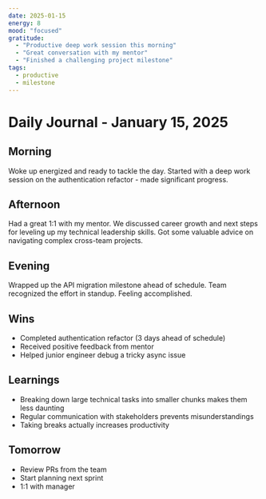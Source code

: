```yaml
---
date: 2025-01-15
energy: 8
mood: "focused"
gratitude:
  - "Productive deep work session this morning"
  - "Great conversation with my mentor"
  - "Finished a challenging project milestone"
tags:
  - productive
  - milestone
---
```


# Daily Journal - January 15, 2025

## Morning
Woke up energized and ready to tackle the day. Started with a deep work session on the authentication refactor - made significant progress.

## Afternoon
Had a great 1:1 with my mentor. We discussed career growth and next steps for leveling up my technical leadership skills. Got some valuable advice on navigating complex cross-team projects.

## Evening
Wrapped up the API migration milestone ahead of schedule. Team recognized the effort in standup. Feeling accomplished.

## Wins
- Completed authentication refactor (3 days ahead of schedule)
- Received positive feedback from mentor
- Helped junior engineer debug a tricky async issue

## Learnings
- Breaking down large technical tasks into smaller chunks makes them less daunting
- Regular communication with stakeholders prevents misunderstandings
- Taking breaks actually increases productivity

## Tomorrow
- Review PRs from the team
- Start planning next sprint
- 1:1 with manager
